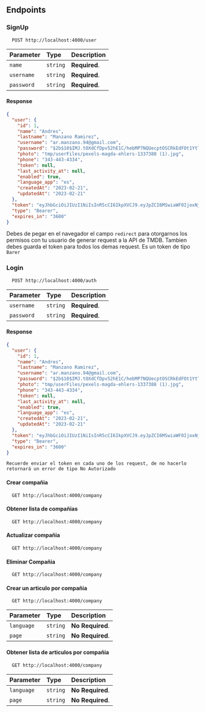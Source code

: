 ## Endpoints

### SignUp

```http
  POST http://localhost:4000/user
```

| Parameter  | Type     | Description   |
| :--------- | :------- | :------------ |
| `name`     | `string` | **Required**. |
| `username` | `string` | **Required**. |
| `password` | `string` | **Required**. |

#### Response

```json
{
  "user": {
    "id": 1,
    "name": "Andres",
    "lastname": "Manzano Ramirez",
    "username": "ar.manzano.94@gmail.com",
    "password": "$2b$10$IMJ.tOXdCfDpv52hE1C/hebMP7NQUecptOSCRkEdFOt1YtTVJxoBa",
    "photo": "tmp/userFiles/pexels-magda-ehlers-1337388 (1).jpg",
    "phone": "343-443-4334",
    "token": null,
    "last_activity_at": null,
    "enabled": true,
    "language_app": "es",
    "createdAt": "2023-02-21",
    "updatedAt": "2023-02-21"
  },
  "token": "eyJhbGciOiJIUzI1NiIsInR5cCI6IkpXVCJ9.eyJpZCI6MSwiaWF0IjoxNjc3MDIxNDcwLCJleHAiOjE2ODA2MjE0NzB9.9OMEWZBBFAm_soehc_a29aDHt8VsDwEK9UKDUSW0AOo",
  "type": "Bearer",
  "expires_in": "3600"
}
```

Debes de pegar en el navegador el campo `redirect` para otorgarnos los permisos con tu usuario de generar request a la API de TMDB.
Tambien debes guarda el token para todos los demas request. Es un token de tipo `Barer`

### Login

```http
  POST http://localhost:4000/auth
```

| Parameter  | Type     | Description   |
| :--------- | :------- | :------------ |
| `username` | `string` | **Required**. |
| `password` | `string` | **Required**. |

#### Response

```json
{
  "user": {
    "id": 1,
    "name": "Andres",
    "lastname": "Manzano Ramirez",
    "username": "ar.manzano.94@gmail.com",
    "password": "$2b$10$IMJ.tOXdCfDpv52hE1C/hebMP7NQUecptOSCRkEdFOt1YtTVJxoBa",
    "photo": "tmp/userFiles/pexels-magda-ehlers-1337388 (1).jpg",
    "phone": "343-443-4334",
    "token": null,
    "last_activity_at": null,
    "enabled": true,
    "language_app": "es",
    "createdAt": "2023-02-21",
    "updatedAt": "2023-02-21"
  },
  "token": "eyJhbGciOiJIUzI1NiIsInR5cCI6IkpXVCJ9.eyJpZCI6MSwiaWF0IjoxNjc3MDIxNDcwLCJleHAiOjE2ODA2MjE0NzB9.9OMEWZBBFAm_soehc_a29aDHt8VsDwEK9UKDUSW0AOo",
  "type": "Bearer",
  "expires_in": "3600"
}
```

`Recuerde enviar el token en cada uno de los request, de no hacerlo retornará un error de tipo No Autorizado`

#### Crear compañia

```http
  GET http://localhost:4000/company
```

#### Obtener lista de compañias

```http
  GET http://localhost:4000/company
```

#### Actualizar compañia

```http
  GET http://localhost:4000/company
```

#### Eliminar Compañia

```http
  GET http://localhost:4000/company
```

#### Crear un articulo por compañia

```http
  GET http://localhost:4000/company
```

| Parameter  | Type     | Description      |
| :--------- | :------- | :--------------- |
| `language` | `string` | **No Required**. |
| `page`     | `string` | **No Required**. |

#### Obtener lista de articulos por compañia

```http
  GET http://localhost:4000/company
```

| Parameter  | Type     | Description      |
| :--------- | :------- | :--------------- |
| `language` | `string` | **No Required**. |
| `page`     | `string` | **No Required**. |
